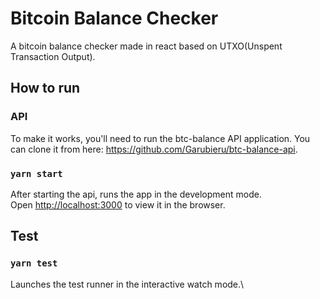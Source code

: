 # Bitcoin Balance Checker

A bitcoin balance checker made in react based on UTXO(Unspent Transaction Output).

## How to run

### API
To make it works, you'll need to run the btc-balance API application. You can clone it from here:
https://github.com/Garubieru/btc-balance-api.

### `yarn start`

After starting the api, runs the app in the development mode.\
Open [http://localhost:3000](http://localhost:3000) to view it in the browser.

## Test

### `yarn test`

Launches the test runner in the interactive watch mode.\
